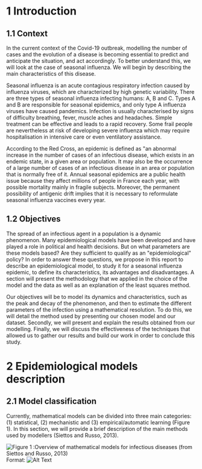 # 1 Introduction
## 1.1 Context

In the current context of the Covid-19 outbreak, modelling the number of cases and the evolution of a disease is becoming essential to predict and anticipate the situation, and act accordingly. To better understand this, we will look at the case of seasonal influenza. We will begin by describing the main characteristics of this disease.

Seasonal influenza is an acute contagious respiratory infection caused by influenza viruses, which are characterized by high genetic variability. There are three types of seasonal influenza infecting humans: A, B and C. Types A and B are responsible for seasonal epidemics, and only type A influenza viruses have caused pandemics. Infection is usually characterised by signs of difficulty breathing, fever, muscle aches and headaches. Simple treatment can be effective and leads to a rapid recovery. Some frail people are nevertheless at risk of developing severe influenza which may require hospitalisation in intensive care or even ventilatory assistance.

According to the Red Cross, an epidemic is defined as "an abnormal increase in the number of cases of an infectious disease, which exists in an endemic state, in a given area or population. It may also be the occurrence of a large number of cases of an infectious disease in an area or population that is normally free of it.
Annual seasonal epidemics are a public health issue because they affect millions of people in France each year, with possible mortality mainly in fragile subjects. Moreover, the permanent possibility of antigenic drift implies that it is necessary to reformulate seasonal influenza vaccines every year.

## 1.2 Objectives

The spread of an infectious agent in a population is a dynamic phenomenon. Many epidemiological models have been developed and have played a role in political and health decisions. But on what parameters are these models based? Are they sufficient to qualify as an "epidemiological" policy? In order to answer these questions, we propose in this report to describe an epidemiological model, to study it for a seasonal influenza epidemic, to define its characteristics, its advantages and disadvantages. A section will present the methodology that we applied in the choice of the model and the data as well as an explanation of the least squares method.

Our objectives will be to model its dynamics and characteristics, such as the peak and decay of the phenomenon, and then to estimate the different parameters of the infection using a mathematical resolution. To do this, we will detail the method used by presenting our chosen model and our dataset. Secondly, we will present and explain the results obtained from our modelling. Finally, we will discuss the effectiveness of the techniques that allowed us to gather our results and build our work in order to conclude this study.

# 2 Epidemiological models description
## 2.1 Model classification

Currently, mathematical models can be divided into three main categories: (1) statistical, (2) mechanistic and (3) empirical/automatic learning (Figure 1). In this section, we will provide a brief description of the main methods used by modellers (Siettos and Russo, 2013).

![Figure 1 :Overview of mathematical models for infectious diseases (from Siettos and Russo, 2013)](https://user-images.githubusercontent.com/85577140/126706328-60db96be-c407-4d03-9a0e-f786bc482d1f.jpg)
Format: ![Alt Text](url)

